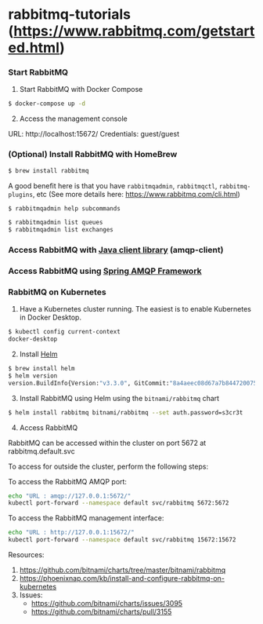 rabbitmq-tutorials (https://www.rabbitmq.com/getstarted.html)
==================

### Start RabbitMQ

1. Start RabbitMQ with Docker Compose
```bash
$ docker-compose up -d
```

2. Access the management console

URL: http://localhost:15672/
Credentials: guest/guest


### (Optional) Install RabbitMQ with HomeBrew

```bash
$ brew install rabbitmq
```

A good benefit here is that you have `rabbitmqadmin`, `rabbitmqctl`, `rabbitmq-plugins`, etc (See more details here: https://www.rabbitmq.com/cli.html)

```bash
$ rabbitmqadmin help subcommands

$ rabbitmqadmin list queues
$ rabbitmqadmin list exchanges

```

### Access RabbitMQ with [Java client library](https://www.rabbitmq.com/java-client.html) (amqp-client)


### Access RabbitMQ using [Spring AMQP Framework](https://spring.io/projects/spring-amqp)


### RabbitMQ on Kubernetes

1. Have a Kubernetes cluster running. The easiest is to enable Kubernetes in Docker Desktop.

```bash
$ kubectl config current-context
docker-desktop
```

2. Install [Helm](https://helm.sh/)

```bash
$ brew install helm
$ helm version
version.BuildInfo{Version:"v3.3.0", GitCommit:"8a4aeec08d67a7b84472007529e8097ec3742105", GitTreeState:"dirty", GoVersion:"go1.14.6"}
```

3. Install RabbitMQ using Helm using the `bitnami/rabbitmq` chart

```bash
$ helm install rabbitmq bitnami/rabbitmq --set auth.password=s3cr3t
```

4. Access RabbitMQ

RabbitMQ can be accessed within the cluster on port 5672 at rabbitmq.default.svc

To access for outside the cluster, perform the following steps:

To access the RabbitMQ AMQP port:

```bash
echo "URL : amqp://127.0.0.1:5672/"
kubectl port-forward --namespace default svc/rabbitmq 5672:5672
```

To access the RabbitMQ management interface:

```bash
echo "URL : http://127.0.0.1:15672/"
kubectl port-forward --namespace default svc/rabbitmq 15672:15672 
```

Resources:

1. https://github.com/bitnami/charts/tree/master/bitnami/rabbitmq
2. https://phoenixnap.com/kb/install-and-configure-rabbitmq-on-kubernetes
3. Issues:
   - https://github.com/bitnami/charts/issues/3095
   - https://github.com/bitnami/charts/pull/3155